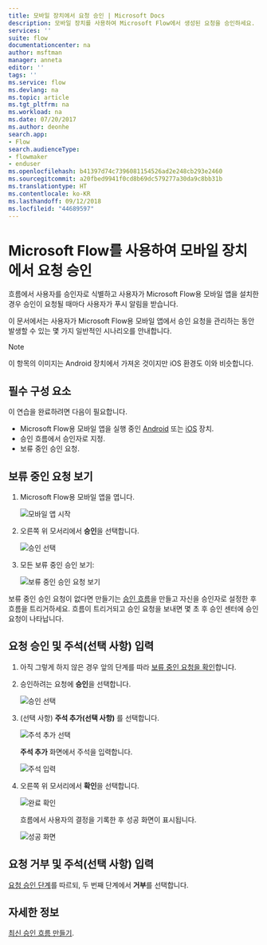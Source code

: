 ```yaml
---
title: 모바일 장치에서 요청 승인 | Microsoft Docs
description: 모바일 장치를 사용하여 Microsoft Flow에서 생성된 요청을 승인하세요.
services: ''
suite: flow
documentationcenter: na
author: msftman
manager: anneta
editor: ''
tags: ''
ms.service: flow
ms.devlang: na
ms.topic: article
ms.tgt_pltfrm: na
ms.workload: na
ms.date: 07/20/2017
ms.author: deonhe
search.app:
- Flow
search.audienceType:
- flowmaker
- enduser
ms.openlocfilehash: b41397d74c7396081154526ad2e248cb293e2460
ms.sourcegitcommit: a20fbed9941f0cd8b69dc579277a30da9c8bb31b
ms.translationtype: HT
ms.contentlocale: ko-KR
ms.lasthandoff: 09/12/2018
ms.locfileid: "44689597"
---
```

# <a name="approve-requests-on-your-mobile-device-by-using-microsoft-flow"></a>Microsoft Flow를 사용하여 모바일 장치에서 요청 승인
흐름에서 사용자를 승인자로 식별하고 사용자가 Microsoft Flow용 모바일 앱을 설치한 경우 승인이 요청될 때마다 사용자가 푸시 알림을 받습니다.

이 문서에서는 사용자가 Microsoft Flow용 모바일 앱에서 승인 요청을 관리하는 동안 발생할 수 있는 몇 가지 일반적인 시나리오를 안내합니다.

> [!NOTE]
> 이 항목의 이미지는 Android 장치에서 가져온 것이지만 iOS 환경도 이와 비슷합니다.
> 
> 

## <a name="prerequisites"></a>필수 구성 요소
이 연습을 완료하려면 다음이 필요합니다.

* Microsoft Flow용 모바일 앱을 실행 중인 [Android](https://aka.ms/flowmobiledocsandroid) 또는 [iOS](https://aka.ms/flowmobiledocsios) 장치.
* 승인 흐름에서 승인자로 지정.
* 보류 중인 승인 요청.

## <a name="view-pending-requests"></a>보류 중인 요청 보기
1. Microsoft Flow용 모바일 앱을 엽니다.
   
    ![모바일 앱 시작](./media/mobile-approvals/open-app.png)
2. 오른쪽 위 모서리에서 **승인**을 선택합니다.
   
    ![승인 선택](./media/mobile-approvals/select-approvals.png)
3. 모든 보류 중인 승인 보기:
   
    ![보류 중인 승인 요청 보기](./media/mobile-approvals/show-pending-approval-requests.png)

보류 중인 승인 요청이 없다면 만들기는 [승인 흐름](modern-approvals.md)을 만들고 자신을 승인자로 설정한 후 흐름을 트리거하세요. 흐름이 트리거되고 승인 요청을 보내면 몇 초 후 승인 센터에 승인 요청이 나타납니다.

## <a name="approve-requests-and-leave-an-optional-comment"></a>요청 승인 및 주석(선택 사항) 입력
1. 아직 그렇게 하지 않은 경우 앞의 단계를 따라 [보류 중인 요청을 확인](mobile-approvals.md#view-pending-requests)합니다.
2. 승인하려는 요청에 **승인**을 선택합니다.
   
    ![승인 선택](./media/mobile-approvals/select-approve.png)
3. (선택 사항) **주석 추가(선택 사항)** 를 선택합니다.
   
    ![주석 추가 선택](./media/mobile-approvals/select-add-comment.png)
   
    **주석 추가** 화면에서 주석을 입력합니다.
   
    ![주석 입력](./media/mobile-approvals/enter-comment-for-approval.png)
4. 오른쪽 위 모서리에서 **확인**을 선택합니다.
   
    ![완료 확인](./media/mobile-approvals/tap-confirm-button.png)
   
    흐름에서 사용자의 결정을 기록한 후 성공 화면이 표시됩니다.
   
    ![성공 화면](./media/mobile-approvals/approved.png)

## <a name="reject-requests-and-leave-an-optional-comment"></a>요청 거부 및 주석(선택 사항) 입력
[요청 승인 단계](mobile-approvals.md#approve-requests-and-leave-an-optional-comment)를 따르되, 두 번째 단계에서 **거부**를 선택합니다.

## <a name="learn-more"></a>자세한 정보
[최신 승인 흐름 만들기](modern-approvals.md).

